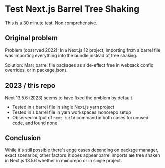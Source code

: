 # Test Next.js Barrel Tree Shaking

This is a 30 minute test. Non comprehensive.

## Original problem
Problem (observed 2022):
In a Next.js 12 project, importing from a barrel file was importing everything into the bundle instead of tree shaking. 

Solution: 
Mark barrel file packages as side-effect free in webpack config overrides, or in package.jsons.


## 2023 / this repo
Next 13.5.6 (2023) seems to have fixed the problem by default.

- Tested in a barrel file in single Next.js yarn project
- Tested in a barrel file in yarn workspaces monorepo setup
- Observed output of `next build` command in both cases for unused code, and found none

## Conclusion

While it's still possible there's edge cases depending on package manager, exact scenarios, other factors, it does appear barrel imports are tree shaken in Next.js 13.5.6 whether in monorepo or in single project.

